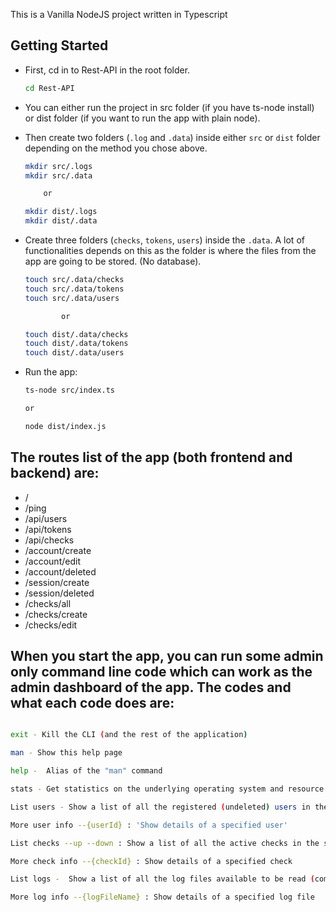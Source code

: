 This is a Vanilla NodeJS project written in Typescript

## Getting Started

-   First, cd in to Rest-API in the root folder.

    ```bash
    cd Rest-API
    ```

-   You can either run the project in src folder (if you have ts-node install) or dist folder (if you want to run the app with plain node).

-   Then create two folders (`.log` and `.data`) inside either `src` or `dist` folder depending on the method you chose above.

    ```bash
    mkdir src/.logs
    mkdir src/.data

    	or

    mkdir dist/.logs
    mkdir dist/.data
    ```

-   Create three folders (`checks`, `tokens`, `users`) inside the `.data`. A lot of functionalities depends on this as the folder is where the files from the app are going to be stored. (No database).

    ```bash
    touch src/.data/checks
    touch src/.data/tokens
    touch src/.data/users

    		or

    touch dist/.data/checks
    touch dist/.data/tokens
    touch dist/.data/users
    ```

-   Run the app:

    ```bash
    ts-node src/index.ts

    or

    node dist/index.js
    ```

## The routes list of the app (both frontend and backend) are:

-   /
-   /ping
-   /api/users
-   /api/tokens
-   /api/checks
-   /account/create
-   /account/edit
-   /account/deleted
-   /session/create
-   /session/deleted
-   /checks/all
-   /checks/create
-   /checks/edit

## When you start the app, you can run some admin only command line code which can work as the admin dashboard of the app. The codes and what each code does are:

```bash

exit - Kill the CLI (and the rest of the application)

man - Show this help page

help -  Alias of the "man" command

stats - Get statistics on the underlying operating system and resource utilization

List users - Show a list of all the registered (undeleted) users in the system

More user info --{userId} : 'Show details of a specified user'

List checks --up --down : Show a list of all the active checks in the system, including their state. The "--up" and "--down flags are both optional."

More check info --{checkId} : Show details of a specified check

List logs -  Show a list of all the log files available to be read (compressed only)

More log info --{logFileName} : Show details of a specified log file

```
